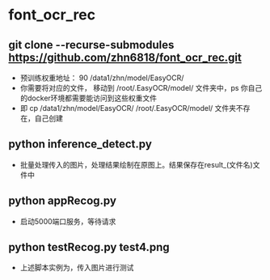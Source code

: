 # font_ocr_rec


## git clone --recurse-submodules https://github.com/zhn6818/font_ocr_rec.git

* 预训练权重地址： 90  /data1/zhn/model/EasyOCR/
* 你需要将对应的文件， 移动到 /root/.EasyOCR/model/ 文件夹中，ps 你自己的docker环境都需要能访问到这些权重文件
* 即 cp /data1/zhn/model/EasyOCR/   /root/.EasyOCR/model/   文件夹不存在，自己创建

## python inference_detect.py
* 批量处理传入的图片，处理结果绘制在原图上。结果保存在result_(文件名)文件中

## python appRecog.py
* 启动5000端口服务，等待请求

## python testRecog.py test4.png
* 上述脚本实例为，传入图片进行测试